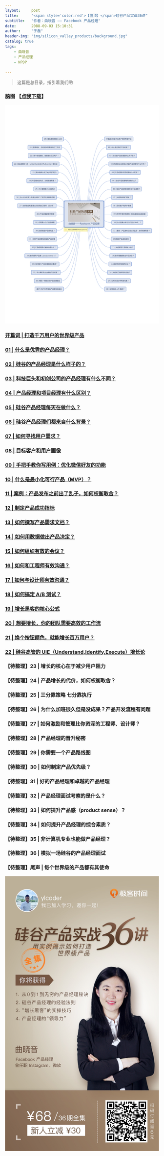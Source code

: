 ```yaml
---
layout:     post
title:      "<span style='color:red'>【置顶】</span>硅谷产品实战36讲"
subtitle:   "作者：曲晓音 —— Facebook 产品经理"
date:       2088-09-03 15:10:31
author:     "于磊"
header-img: "img/silicon_valley_products/background.jpg"
catalog: true
tags:
    - 曲晓音
    - 产品经理
    - NPDP

---
```


> 这篇是总目录，指引着我们哟



### 脑图 【[点我下载](https://github.com/yuleizhuai/resources/raw/master/management/NPDP/Silicon_valley_products/silicon_valley_products.pdf)】

![silicon_valley_products](/img/silicon_valley_products/silicon_valley_products.jpg)



### [开篇词 | 打造千万用户的世界级产品](https://yulei.vip/2018/09/03/the_opening_words/)

### [01 | 什么是优秀的产品经理？](https://yulei.vip/2018/09/03/01_Excellent_product_manager/)

### [02 | 硅谷的产品经理是什么样子的？](https://yulei.vip/2018/09/04/02What_the_product_manager_looks_like/)

### [03 | 科技巨头和初创公司的产品经理有什么不同？](https://yulei.vip/2018/09/06/03The_difference_between_product_managers/)

### [04 | 产品经理和项目经理有什么区别？](https://yulei.vip/2018/09/07/04Two_PM_Different/)

### [05 | 硅谷产品经理每天在做什么？](https://yulei.vip/2018/09/08/05WhatToDoEveryDay/)

### [06 | 硅谷产品经理们都来自什么背景？](https://yulei.vip/2018/09/10/06FromWhatBackground/)

### [07 | 如何寻找用户需求？](https://yulei.vip/2018/09/12/07LookingForDemand/)

### [08 | 目标客户和用户画像](https://yulei.vip/2018/09/13/08TargetCustomersAndUserProfile/)

### [09 | 手把手教你写用例：优化微信好友的功能](https://yulei.vip/2018/09/14/09UserCase/)

### [10 | 什么是最小化可行产品（MVP）？](https://yulei.vip/2018/09/17/10MVP/)

### [11 | 案例：产品发布之前出了乱子，如何权衡取舍？](https://yulei.vip/2018/09/21/11How_to_trade_off/)

### [12 | 制定产品成功指标](https://yulei.vip/2018/09/23/12Develop_product_success_indicators/)

### [13 | 如何撰写产品需求文档？](https://yulei.vip/2018/09/25/13How_to_document_product_requirements/)

### [14 | 如何用数据做出产品决定？](https://yulei.vip/2018/09/28/14How_do_you_use_data_to_make_product_decisions/)

### [15 | 如何组织有效的会议？](https://yulei.vip/2018/09/28/15How_to_organize_effective_meetings/)

### [16 | 如何和工程师有效沟通？](https://yulei.vip/2018/10/04/16How_to_communicate_effectively_with_engineers/)

### [17 | 如何与设计师有效沟通？](https://yulei.vip/2018/10/09/17How_to_communicate_effectively_with_designers/)

### [18 | 如何搞定 A/B 测试？](https://yulei.vip/2018/10/08/18How_to_handle_AB_testing/)

### [19 | 增长黑客的核心公式](https://yulei.vip/2018/10/10/19Growth_hacker/)

### [20 | 想要增长，你的团队需要高效的工作流](https://yulei.vip/2018/10/14/20Services_for_product_growth/)

### [21 | 换个按钮颜色，就能增长百万用户？](https://yulei.vip/2018/10/17/21The_midas_touch/)

### [22 | 硅谷高管的 UIE（Understand,Identify,Execute）增长论](https://yulei.vip/2018/10/18/22UIE_Growth_theory/)

### 【待整理】23 | 增长的核心在于减少用户阻力

### 【待整理】24 | 产品增长的代价，如何权衡取舍？

### 【待整理】25 | 三分靠策略 七分靠执行

### 【待整理】26 | 为什么加班很久但是没成果？产品开发流程有问题

### 【待整理】27 | 如何激励和管理比你资深的工程师、设计师？

### 【待整理】28 | 产品经理的晋升秘密

### 【待整理】29 | 你需要一个产品路线图

### 【待整理】30 | 如何制定产品优先级？

### 【待整理】31 | 好的产品经理和卓越的产品经理

### 【待整理】32 | 产品经理面试考察的是什么？

### 【待整理】33 | 如何提升产品感（product sense）？

### 【待整理】34 | 如何提升产品经理的综合素质？

### 【待整理】35 | 非计算机专业也能做产品经理？

### 【待整理】36 | 模拟一场硅谷的产品经理面试

### 【待整理】尾声 | 每个世界级的产品都有其使命

![silicon_valley_products](/img/silicon_valley_products/share.jpeg)